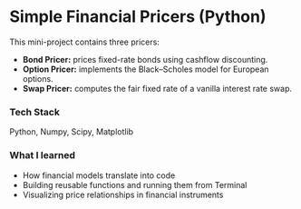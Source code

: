 # Simple Financial Pricers (Python)

This mini-project contains three pricers:
- **Bond Pricer:** prices fixed-rate bonds using cashflow discounting.
- **Option Pricer:** implements the Black–Scholes model for European options.
- **Swap Pricer:** computes the fair fixed rate of a vanilla interest rate swap.

### Tech Stack
Python, Numpy, Scipy, Matplotlib

### What I learned
- How financial models translate into code
- Building reusable functions and running them from Terminal
- Visualizing price relationships in financial instruments
